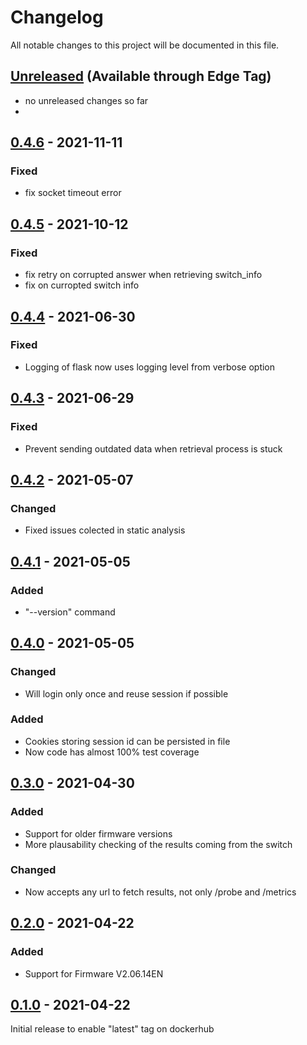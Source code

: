 # Changelog
All notable changes to this project will be documented in this file.

## [Unreleased] (Available through Edge Tag)
- no unreleased changes so far
- 
## [0.4.6] - 2021-11-11
### Fixed
- fix socket timeout error

## [0.4.5] - 2021-10-12
### Fixed
- fix retry on corrupted answer when retrieving switch_info
- fix on curropted switch info

## [0.4.4] - 2021-06-30
### Fixed
- Logging of flask now uses logging level from verbose option

## [0.4.3] - 2021-06-29
### Fixed
- Prevent sending outdated data when retrieval process is stuck

## [0.4.2] - 2021-05-07
### Changed
- Fixed issues colected in static analysis

## [0.4.1] - 2021-05-05
### Added
- "--version" command
## [0.4.0] - 2021-05-05
### Changed
- Will login only once and reuse session if possible

### Added
- Cookies storing session id can be persisted in file
- Now code has almost 100% test coverage

## [0.3.0] - 2021-04-30
### Added
- Support for older firmware versions
- More plausability checking of the results coming from the switch

### Changed
- Now accepts any url to fetch results, not only /probe and /metrics

## [0.2.0] - 2021-04-22
### Added
- Support for Firmware V2.06.14EN

## [0.1.0] - 2021-04-22
Initial release to enable "latest" tag on dockerhub

[unreleased]: https://github.com/tillsteinbach/prosafe_exporter_python/compare/v0.4.6...HEAD
[0.4.6]: https://github.com/tillsteinbach/prosafe_exporter_python/releases/tag/v0.4.6
[0.4.5]: https://github.com/tillsteinbach/prosafe_exporter_python/releases/tag/v0.4.5
[0.4.4]: https://github.com/tillsteinbach/prosafe_exporter_python/releases/tag/v0.4.4
[0.4.3]: https://github.com/tillsteinbach/prosafe_exporter_python/releases/tag/v0.4.3
[0.4.2]: https://github.com/tillsteinbach/prosafe_exporter_python/releases/tag/v0.4.2
[0.4.1]: https://github.com/tillsteinbach/prosafe_exporter_python/releases/tag/v0.4.1
[0.4.0]: https://github.com/tillsteinbach/prosafe_exporter_python/releases/tag/v0.4.0
[0.3.0]: https://github.com/tillsteinbach/prosafe_exporter_python/releases/tag/v0.3.0
[0.2.0]: https://github.com/tillsteinbach/prosafe_exporter_python/releases/tag/v0.2.0
[0.1.0]: https://github.com/tillsteinbach/prosafe_exporter_python/releases/tag/v0.1.0
